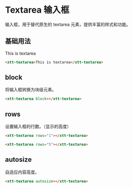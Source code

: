 <script setup>
import { onMounted, onUnmounted } from 'vue'
import "./css/com.css"
import GUI from "lil-gui";

let gui;

onMounted(async () => {
	await Promise.all([
		import("../../dist/xtt-textarea.js"),
	])

	const operate = document.getElementById("operate");

	gui = new GUI({
		container: document.querySelector(".operate-wrapper")
	});

	const obj = {
		value: "",
		placeholder: "placeholder",
		maxWidth: -1,
		block: false,
		readOnly: false,
		disabled: false,
		rows: 3,
		autosize: false,
	};

	const valueController = gui.add(obj, "value").onChange((value) => {
		operate.value = value;
	});
	gui.add(obj, "placeholder").onChange((value) => {
		operate.placeholder = value;
	});

	gui.add(obj, "block").onChange((value) => {
		operate.block = value;
	});
	gui.add(obj, "maxWidth", -1).onChange((value) => {
		if (value === -1) {
			operate.style.maxWidth = "";
			return;
		}
		operate.style.maxWidth = value + "px";
	});
	gui.add(obj, "readOnly").onChange((value) => {
		operate.readOnly = value;
	});
	gui.add(obj, "disabled").onChange((value) => {
		operate.disabled = value;
	});
	gui.add(obj, "rows", 1).onChange((value) => {
		operate.rows = value;
	});
	gui.add(obj, "autosize").onChange((value) => {
		operate.autosize = value;
	});
	
	operate.addEventListener("input", (e) => {
		valueController.setValue(e.target.value);
	});

});

onUnmounted(() => {
	gui.destroy();
});
</script>

# Textarea 输入框

输入框，用于替代原生的 textarea 元素，提供丰富的样式和功能。

<section class="operate-wrapper">
	<div class="operate-content">
		<xtt-textarea id="operate" placeholder="placeholder"></xtt-textarea>
	</div>
</section>

## 基础用法

<section class="wrap">
	<xtt-textarea>This is textarea</xtt-textarea>
	<xtt-textarea placeholder="placeholder"></xtt-textarea>
	<xtt-textarea value="input value"></xtt-textarea>
	<xtt-textarea readonly></xtt-textarea>
	<xtt-textarea disabled></xtt-textarea>
</section>

```html
<xtt-textarea>This is textarea</xtt-textarea>
```

## block

将输入框转换为块级元素。

<section class="wrap">
	<xtt-textarea block></xtt-textarea>
</section>

```html
<xtt-textarea block></xtt-textarea>
```

## rows

设置输入框的行数。（显示的高度）

<section class="wrap">
	<xtt-textarea rows="1"></xtt-textarea>
	<xtt-textarea rows="5"></xtt-textarea>
</section>

```html
<xtt-textarea rows="1"></xtt-textarea>

<xtt-textarea rows="5"></xtt-textarea>
```

## autosize

自适应内容高度。

<section class="wrap">
	<xtt-textarea autosize></xtt-textarea>
</section>

```html
<xtt-textarea autosize></xtt-textarea>
```
